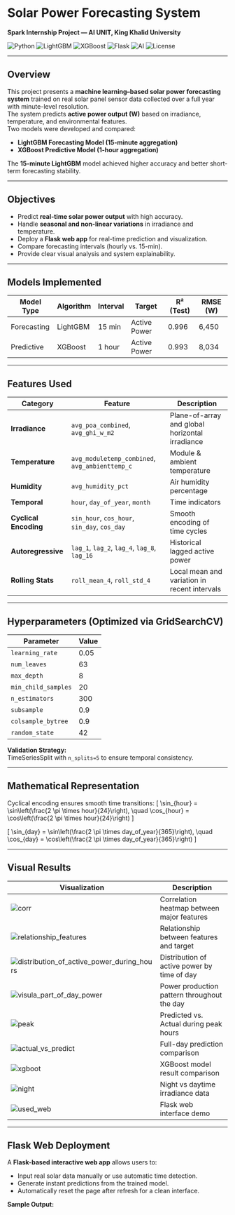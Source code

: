 #  Solar Power Forecasting System  
**Spark Internship Project — AI UNIT, King Khalid University**

![Python](https://img.shields.io/badge/Python-3.12-blue?logo=python)
![LightGBM](https://img.shields.io/badge/LightGBM-Forecasting-green)
![XGBoost](https://img.shields.io/badge/XGBoost-Predictive-orange)
![Flask](https://img.shields.io/badge/Flask-WebApp-black?logo=flask)
![AI](https://img.shields.io/badge/AI%20Unit-KKU-red)
![License](https://img.shields.io/badge/License-MIT-yellow)

---

##  Overview

This project presents a **machine learning–based solar power forecasting system** trained on real solar panel sensor data collected over a full year with minute-level resolution.  
The system predicts **active power output (W)** based on irradiance, temperature, and environmental features.  
Two models were developed and compared:
- **LightGBM Forecasting Model (15-minute aggregation)**
- **XGBoost Predictive Model (1-hour aggregation)**

The **15-minute LightGBM** model achieved higher accuracy and better short-term forecasting stability.

---

##  Objectives
- Predict **real-time solar power output** with high accuracy.  
- Handle **seasonal and non-linear variations** in irradiance and temperature.  
- Deploy a **Flask web app** for real-time prediction and visualization.  
- Compare forecasting intervals (hourly vs. 15-min).  
- Provide clear visual analysis and system explainability.

---

##  Models Implemented

| Model Type | Algorithm | Interval | Target | R² (Test) | RMSE (W) |
|-------------|------------|-----------|----------|------------|------------|
| Forecasting | LightGBM | 15 min | Active Power | 0.996 | 6,450 |
| Predictive | XGBoost | 1 hour | Active Power | 0.993 | 8,034 |

---

##  Features Used

| Category | Feature | Description |
|-----------|----------|-------------|
| **Irradiance** | `avg_poa_combined`, `avg_ghi_w_m2` | Plane-of-array and global horizontal irradiance |
| **Temperature** | `avg_moduletemp_combined`, `avg_ambienttemp_c` | Module & ambient temperature |
| **Humidity** | `avg_humidity_pct` | Air humidity percentage |
| **Temporal** | `hour`, `day_of_year`, `month` | Time indicators |
| **Cyclical Encoding** | `sin_hour`, `cos_hour`, `sin_day`, `cos_day` | Smooth encoding of time cycles |
| **Autoregressive** | `lag_1`, `lag_2`, `lag_4`, `lag_8`, `lag_16` | Historical lagged active power |
| **Rolling Stats** | `roll_mean_4`, `roll_std_4` | Local mean and variation in recent intervals |

---

##  Hyperparameters (Optimized via GridSearchCV)

| Parameter | Value |
|------------|--------|
| `learning_rate` | 0.05 |
| `num_leaves` | 63 |
| `max_depth` | 8 |
| `min_child_samples` | 20 |
| `n_estimators` | 300 |
| `subsample` | 0.9 |
| `colsample_bytree` | 0.9 |
| `random_state` | 42 |

**Validation Strategy:**  
TimeSeriesSplit with `n_splits=5` to ensure temporal consistency.

---

##  Mathematical Representation

Cyclical encoding ensures smooth time transitions:
\[
\sin_{hour} = \sin\left(\frac{2 \pi \times hour}{24}\right), \quad
\cos_{hour} = \cos\left(\frac{2 \pi \times hour}{24}\right)
\]

\[
\sin_{day} = \sin\left(\frac{2 \pi \times day\_of\_year}{365}\right), \quad
\cos_{day} = \cos\left(\frac{2 \pi \times day\_of\_year}{365}\right)
\]

---

##  Visual Results

| Visualization | Description |
|----------------|-------------|
| ![corr](solar_studio/corr.png) | Correlation heatmap between major features |
| ![relationship_features](relationship_features.png) | Relationship between features and target |
| ![distribution_of_active_power_during_hours](distribution_of_active_power_during_hours.png) | Distribution of active power by time of day |
| ![visula_part_of_day_power](visula_part_of_day_power.png) | Power production pattern throughout the day |
| ![peak](peak.png) | Predicted vs. Actual during peak hours |
| ![actual_vs_predict](actual_vs_predict.png) | Full-day prediction comparison |
| ![xgboot](xgboot.png) | XGBoost model result comparison |
| ![night](night.png) | Night vs daytime irradiance data |
| ![used_web](used_web.gif) | Flask web interface demo |

---

##  Flask Web Deployment

A **Flask-based interactive web app** allows users to:
- Input real solar data manually or use automatic time detection.
- Generate instant predictions from the trained model.
- Automatically reset the page after refresh for a clean interface.

**Sample Output:**
